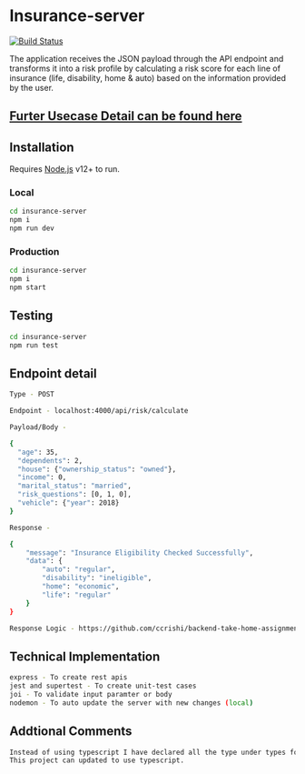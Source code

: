 # Insurance-server

[![Build Status](https://travis-ci.org/joemccann/dillinger.svg?branch=master)](https://github.com/yatinkalra22/insurance-server)

The application receives the JSON payload through the API endpoint and transforms it into a risk profile by calculating a risk score for each line of insurance (life, disability, home & auto) based on the information provided by the user.

## [Furter Usecase Detail can be found here](https://github.com/ccrishi/backend-take-home-assignment/blob/master/README.md)

## Installation
Requires [Node.js](https://nodejs.org/) v12+ to run.
### Local
```sh
cd insurance-server
npm i
npm run dev
```
### Production
```sh
cd insurance-server
npm i
npm start
```

## Testing
```sh
cd insurance-server
npm run test
```

## Endpoint detail
```sh
Type - POST

Endpoint - localhost:4000/api/risk/calculate

Payload/Body - 

{
  "age": 35,
  "dependents": 2,
  "house": {"ownership_status": "owned"},
  "income": 0,
  "marital_status": "married",
  "risk_questions": [0, 1, 0],
  "vehicle": {"year": 2018}
}

Response -

{
    "message": "Insurance Eligibility Checked Successfully",
    "data": {
        "auto": "regular",
        "disability": "ineligible",
        "home": "economic",
        "life": "regular"
    }
}

Response Logic - https://github.com/ccrishi/backend-take-home-assignment/blob/master/README.md
```

## Technical Implementation

```sh
express - To create rest apis
jest and supertest - To create unit-test cases
joi - To validate input paramter or body
nodemon - To auto update the server with new changes (local)
```

## Addtional Comments
```sh
Instead of using typescript I have declared all the type under types folder.
This project can updated to use typescript.
```
